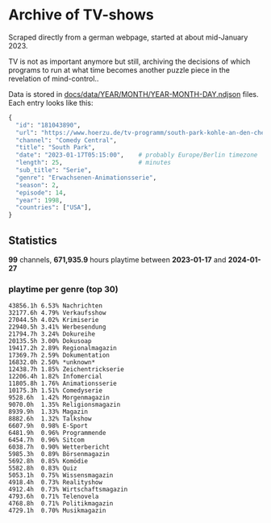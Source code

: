 # Archive of TV-shows

Scraped directly from a german webpage, started at about mid-January 2023.

TV is not as important anymore but still, archiving the decisions of which programs to run at what time
becomes another puzzle piece in the revelation of mind-control.. 

Data is stored in [docs/data/YEAR/MONTH/YEAR-MONTH-DAY.ndjson](docs/data/) files. 
Each entry looks like this:

```python
{
  "id": "181043890", 
  "url": "https://www.hoerzu.de/tv-programm/south-park-kohle-an-den-chefkoch/bid_181043890/", 
  "channel": "Comedy Central", 
  "title": "South Park", 
  "date": "2023-01-17T05:15:00",    # probably Europe/Berlin timezone 
  "length": 25,                     # minutes 
  "sub_title": "Serie", 
  "genre": "Erwachsenen-Animationsserie", 
  "season": 2, 
  "episode": 14, 
  "year": 1998, 
  "countries": ["USA"],
}
```

## Statistics

**99** channels, **671,935.9** hours playtime between **2023-01-17** and **2024-01-27**


### playtime per genre (top 30)

    43856.1h 6.53% Nachrichten
    32177.6h 4.79% Verkaufsshow
    27044.5h 4.02% Krimiserie
    22940.5h 3.41% Werbesendung
    21794.7h 3.24% Dokureihe
    20135.5h 3.00% Dokusoap
    19417.2h 2.89% Regionalmagazin
    17369.7h 2.59% Dokumentation
    16832.0h 2.50% *unknown*
    12438.7h 1.85% Zeichentrickserie
    12206.4h 1.82% Infomercial
    11805.8h 1.76% Animationsserie
    10175.3h 1.51% Comedyserie
    9528.6h  1.42% Morgenmagazin
    9070.0h  1.35% Religionsmagazin
    8939.9h  1.33% Magazin
    8882.6h  1.32% Talkshow
    6607.9h  0.98% E-Sport
    6481.9h  0.96% Programmende
    6454.7h  0.96% Sitcom
    6038.7h  0.90% Wetterbericht
    5985.3h  0.89% Börsenmagazin
    5692.8h  0.85% Komödie
    5582.8h  0.83% Quiz
    5053.1h  0.75% Wissensmagazin
    4918.4h  0.73% Realityshow
    4912.4h  0.73% Wirtschaftsmagazin
    4793.6h  0.71% Telenovela
    4768.8h  0.71% Politikmagazin
    4729.1h  0.70% Musikmagazin
